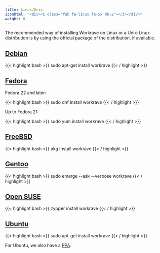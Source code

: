 ```yaml
---
title: Linux/Unix
iconhtml: "<div><i class='fab fa-linux fa-5x mb-2'></i></div>"
weight: 0
---
```

The recommended way of installing Workrave on Linux or a Unix-Linux distribution
is by using the official package of the distribution, if available.

## [Debian](https://www.debian.org/)

{{< highlight bash >}}
sudo apt-get install workrave
{{< / highlight >}}

## [Fedora](https://getfedora.org/)

Fedora 22 and later:

{{< highlight bash >}}
sudo dnf install workrave
{{< / highlight >}}

Up to Fedora 21:

{{< highlight bash >}}
sudo yum install workrave
{{< / highlight >}}

## [FreeBSD](https://www.freebsd.org/)

{{< highlight bash >}}
pkg install workrave
{{< / highlight >}}

## [Gentoo](https://www.gentoo.org/)

{{< highlight bash >}}
sudo emerge --ask --verbose workrave
{{< / highlight >}}

## [Open SUSE](https://www.opensuse.org/)

{{< highlight bash >}}
zypper install workrave
{{< / highlight >}}

## [Ubuntu](https://www.ubuntu.com/)

{{< highlight bash >}}
sudo apt-get install workrave
{{< / highlight >}}

For Ubuntu, we also have a [PPA](ubuntu).